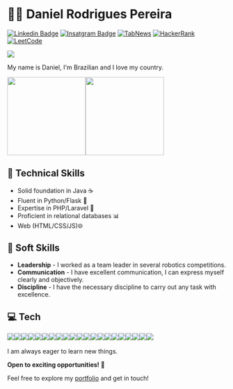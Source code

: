 
# :man_technologist: Daniel Rodrigues Pereira

[![Linkedin Badge](https://img.shields.io/badge/-LinkedIn-blue?style=flat-square&logo=Linkedin&logoColor=white)](https://linkedin.com/in/rodriguesxxx/)
[![Insatgram Badge](https://img.shields.io/badge/Instagram-E4405F?style=flat-square&logo=instagram&logoColor=white)](https://www.instagram.com/rodrigues.daniel_/)
[![TabNews](https://img.shields.io/badge/TabNews-807b7b?logo=data%3Aimage%2Fjpeg%3Bbase64%2C%2F9j%2F4AAQSkZJRgABAQAAAQABAAD%2F2wCEAAkGBwgHBgkIBwgKCgkLDRYPDQwMDRsUFRAWIB0iIiAdHx8kKDQsJCYxJx8fLT0tMTU3Ojo6Iys%2FRD84QzQ5OjcBCgoKDQwNGg8PGjclHyU3Nzc3Nzc3Nzc3Nzc3Nzc3Nzc3Nzc3Nzc3Nzc3Nzc3Nzc3Nzc3Nzc3Nzc3Nzc3Nzc3N%2F%2FAABEIAMAAzAMBIgACEQEDEQH%2FxAAcAAEAAgMBAQEAAAAAAAAAAAAABggBBQcDBAL%2FxABHEAABAgQBAw4LBwIHAAAAAAAAAQIDBAUGEQcWIRIXMTZBUVRVVpOUsbPRN1JhcXJ0dYGRksEIEzI0c6HSI%2FAUIidCRUai%2F8QAFgEBAQEAAAAAAAAAAAAAAAAAAAIB%2F8QAGhEBAAMBAQEAAAAAAAAAAAAAAAECERIxIf%2FaAAwDAQACEQMRAD8A7eAAAAAAAAAAAAAAAAAAAAAAAAAAAAAAAAAAAAAAAAAAAAAAAAAAAAAAAAAAAAAAAAAAAAAAAAAAAAAA%2BKpVem0qGkSpz8tKNd%2BFY8VrNV5sdk1efVqcoKfzyASEEez6tTlBT%2BfQxn1anKCn8%2Bgw1IgR7Pq1OUFP59Bn1anKCn8%2Bgw1IQR7Pq1OUFP59DGfVqcoKdz6DDUiBHc%2BrU5Q07n0GfVqcoKdz6DDUiBHc%2BrU5QU7n0M59Wpygp3PoMNSEGgZe1qvcjUuGm4rvzLU61N3AmIMxBbGl4sOLCfpa%2BG5HNd5lQfR6AAAAAAAAAAAAABzTKnlDfQVdR6I5q1JzMYsZURyS6KmjQuhXL5TodQmYclIzE5GVEhy8J0V6rvNRVXqKmTk7HqU5Hn5tyumJmIsWIq7irp%2BCbHmRDYhky%2FExGjTUw6Ymo0WYmH%2Fjixnq97%2FOq6VPPzInwOk5McnMvcko6q1p8RJDVOhwoMJytWKqbKquzhs7B0JMk9l8Vxemx%2F5lbicmVdfcg%2FvYLF609l8VxunR%2FwCZjWnsviuN02P%2FADHTeVdfcCxWtPZfFcbpsf8AmeczkjtCJLxGQJKPAiuaqMipNxXKxdxcFdgpnRyrz7jHuPeelI8hPTMnNN1MeXiuhRU3nNXBerE8SksYJ%2FaDBN4ABgm8NG8AAwNrblfqVtTyTdJmHQlxxiQsf6cZN5zdhfPsoasBurQWRdUtdlGbOwUSHHY77uYgY4rCf3LsoSErtkaqkSQviXl2vVIM%2FDfAiNx0KqNV7V86K1UT0lLEkTGKgABjQAAAAAAAGjvvaRcPsyZ7JxVotLfW0i4fZkz2TirW%2BVVNlkskqf6eUjc%2Fyxe1eS8iGSTweUj0YvavJeTKoAAAC7AAHB8udCWRuCBWYTf6FQYkOJgmxGYn1aifJ5TmxZvKLQkuC0p2UaiLHY376Aq7j26U%2BOwVjTcxRUXeXcLhEgANYAyPcAAGwBv7AXC%2BKGqcMZ9S0RV2wdu9D9dYWiJsuoACWgAAAAAAANHfe0i4fZkz2TirS7paW%2B9pFw%2BzJnsnFWl3S6psslkk8HlI9GL2ryXkQySeDykejF7V5LyJVAAAAAAEamLBtOZjxI8egyLosRyue77vZVdlSSgCLa3Vn8npH5AmTmzk%2FwCvyXvYSkARbW6s7k%2FJfIY1ubP5PyfyEqA0RXW4s%2Fk%2FJ%2FIckyvWrTrZq0i%2BksWDAnoURywP9sNzFamKeRUcmjcw8pYU4v8AaE%2FPUD9KY64RsesnxBLA270P11nWWjKuWBt3ofrrPqWjNsyoACVAAAAAAAANHfW0i4fZkz2TirS7paW%2BtpFw%2By5nsnFWlKqmyyWSPwd0f0YnavJeRDJJ4PKR6MXtXkvJlUAAAAAAAAAAAAAAcX%2B0J%2BfoH6Mx1wjtBxf7Qn5%2BgfpTHXCNj1k%2BILYG3eh%2BusLRFXbB270P11haI2zKgAJUAAAAAAAA0d9bSLh9lzPZOKtFpb62kXD7LmeycVZKqmyyeSTweUj0YvavJeRDJJoyeUjHcbF7V5LyWwAANAAAAAAAAAAAOL%2FaE%2FPUD9KY64R2g4v9oT89QPJCmeuEbHrJ8QSwNu9D9dZ9S0ZV2wNvFD9cYvWWiNsyoACVAAAAAAAAPkq8k2o0qckYmGomYD4Lsd5zVT6lSnwY0tEfLzTVZMQXLDitXZa9q4OT3KioXAOPZW8n0xHmYtwUOC%2BO96aqclmJi5VRMNW1N1cE0ohtUy8skt%2FU2mUxlBrkw2VSG9yy8xFXCHg5cVa52w3TjpXRpOnsum3nNRza9S1RUxRf8ZD0%2FuVTa5HJi1yKm%2BijUpvJ8Dc03Frs5rf49pfTIfeYzot7j2l9Mh95VPUt8VPgY1Cb37Dk6Wuzmt%2Fj2l9Mh95jOi3uPqX0yH3lUtQnip8BqE3hydLXZz2%2Fx7S%2BmQ%2B8ZzUDjymdMh95VHUt3kGob4qfAcnS12c1v8e0vpkPvMZz2%2Bn%2FADtL6ZD7yqWob4qfAahPF%2FYcnS1uc9v8e0vpkPvGc9vce0vpkPvKpahPFT4GNSm8nwHJ0tTNXhbUpBWNHr9NRieLNMcq%2BZEXFV8iHBMpN1su24GTEo17ZGVhrCl0emCuxXFz8NzHBqe4iWCIuhEPpp0lM1KegyNPgPjzUVcGQ4aYqvlXeTy7hsQSlOSOnuqF%2FU9UbjDlGvmYnkRG4J%2F6c0siQ%2FJtZzLTpLkj6h9SmcHTMRulEw2GNXeTrVSYEzOtgABjQAAAAAAAAAAR%2BtWVblbiujVGlQHx3aVjMRWPXzq3DH3mn1p7R4FG59xOABB9ae0eBRufcNae0eBRufcTgDTEH1qLR4FG6Q4a09o8Cjc%2B4nAGmIPrUWjwKN0hw1p7R4FG59xOANMQfWntHgUbn3DWntHgUbn3E4A0xB9ae0eBRufcNae0eBRufcTgDTEJZkptFrkVZCK5N5Zh%2BC%2FuSWj0KlUSCsGkyECVY78X3bNL%2FSXZX3mxA0MAAAAAAAAAAAAAAAAAAAAAAAAAAAAAAAAAAAAAAAAAAAAAAAAAAAAAAAAAAAAAAAAAAAAAAAAADCqBkH5RdzdMoB%2F%2F2Q%3D%3D)](https://www.tabnews.com.br/rodriguesxxx)
[![HackerRank](https://img.shields.io/badge/-HackerRank-2EC866?style=flat&logo=HackerRank)](https://www.hackerrank.com/profile/rodriguesx_dani1)
[![LeetCode](https://img.shields.io/badge/LeetCode-000000?style=flat&logo=LeetCode&logoColor=#d16c06)](https://leetcode.com/rodriguesxxx/)

<img src="https://readme-typing-svg.herokuapp.com/?font=Righteous&size=35&center=true&vCenter=true&width=500&height=70&duration=4000&lines=Hello+World!+👋" />

My name is Daniel, I'm Brazilian and I love my country.
<div style="display: flex;" align=center>
  <img height="180em"src="https://github-readme-stats.vercel.app/api?username=rodriguesxxx&show_icons=true&theme=transparent">

  <img height="180em" src="https://github-readme-stats.vercel.app/api/top-langs/?username=rodriguesxxx&layout=compact&theme=transparent">
</div>




## 🔧 Technical Skills
- Solid foundation in Java ☕️
- Fluent in Python/Flask 🐍
- Expertise in PHP/Laravel 🚀
- Proficient in relational databases 📊
- Web (HTML/CSS/JS)🌐


## 🔧 Soft Skills
- **Leadership** - I worked as a team leader in several robotics competitions.
- **Communication** - I have excellent communication, I can express myself clearly and objectively.
- **Discipline** - I have the necessary discipline to carry out any task with excellence.
  
## 💻 Tech
<div style="display: flex">
  <img src="https://img.shields.io/badge/PHP-777BB4?style=for-the-badge&logo=php&logoColor=white" />
  <img src="https://img.shields.io/badge/Laravel-FF2D20?style=for-the-badge&logo=laravel&logoColor=white" />
  <img src="https://img.shields.io/badge/c++-%2300599C.svg?style=for-the-badge&logo=c%2B%2B&logoColor=white" />
  <img src="https://img.shields.io/badge/-Arduino-00979D?style=for-the-badge&logo=Arduino&logoColor=white" />
  <img src="https://img.shields.io/badge/python-3670A0?style=for-the-badge&logo=python&logoColor=ffdd54" />
  <img src="https://img.shields.io/badge/flask-%23000.svg?style=for-the-badge&logo=flask&logoColor=white" />
  <img src="https://img.shields.io/badge/jupyter-%23FA0F00.svg?style=for-the-badge&logo=jupyter&logoColor=white" />
  <img src="https://img.shields.io/badge/java-%23ED8B00.svg?style=for-the-badge&logo=openjdk&logoColor=white" />
  <img src="https://img.shields.io/badge/spring-%236DB33F.svg?style=for-the-badge&logo=spring&logoColor=white" />
  <img src="https://img.shields.io/badge/-Swagger-%23Clojure?style=for-the-badge&logo=swagger&logoColor=white" />
  <img src="https://img.shields.io/badge/apache-%23D42029.svg?style=for-the-badge&logo=apache&logoColor=white" />
  <img src="https://img.shields.io/badge/mysql-%2300f.svg?style=for-the-badge&logo=mysql&logoColor=white" />
  <img src="https://img.shields.io/badge/sqlite-%2307405e.svg?style=for-the-badge&logo=sqlite&logoColor=white" />
  <img src="https://img.shields.io/badge/MariaDB-003545?style=for-the-badge&logo=mariadb&logoColor=white" />
  <img src="https://img.shields.io/badge/Render-%46E3B7.svg?style=for-the-badge&logo=render&logoColor=white" />
  <img src="https://img.shields.io/badge/html5-%23E34F26.svg?style=for-the-badge&logo=html5&logoColor=white" />
  <img src="https://img.shields.io/badge/css3-%231572B6.svg?style=for-the-badge&logo=css3&logoColor=white" />
  <img src="https://img.shields.io/badge/javascript-%23323330.svg?style=for-the-badge&logo=javascript&logoColor=%23F7DF1E" />
  <img src="https://img.shields.io/badge/typescript-%23007ACC.svg?style=for-the-badge&logo=typescript&logoColor=white" />
  <img src="https://img.shields.io/badge/Linux-FCC624?style=for-the-badge&logo=linux&logoColor=black" />
  <img src="https://img.shields.io/badge/shell_script-%23121011.svg?style=for-the-badge&logo=gnu-bash&logoColor=white" />
</div>
<br>
I am always eager to learn new things.

**Open to exciting opportunities! 🌟**

Feel free to explore my <a href="https://daniel-rodrigues.onrender.com/">portfolio</a> and get in touch!

